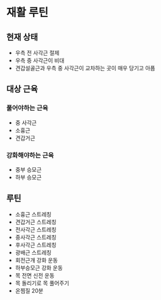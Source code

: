 # 재활 루틴

## 현재 상태
- 우측 전 사각근 절제
- 우측 중 사각근이 비대
- 견갑설골근과 우측 중 사각근이 교차하는 곳이 매우 당기고 아픔

## 대상 근육

### 풀어야하는 근육

- 중 사각근
- 소흉근
- 견갑거근

### 강화해야하는 근육

- 중부 승모근
- 하부 승모근

## 루틴

- 소흉근 스트레칭
- 견갑거근 스트레칭
- 전사각근 스트레칭
- 중사각근 스트레칭
- 후사각근 스트레칭
- 광배근 스트레칭
- 회전근개 강화 운동
- 하부승모근 강화 운동
- 목 전면 신전 운동
- 목 돌리기로 목 풀어주기
- 온찜질 20분
